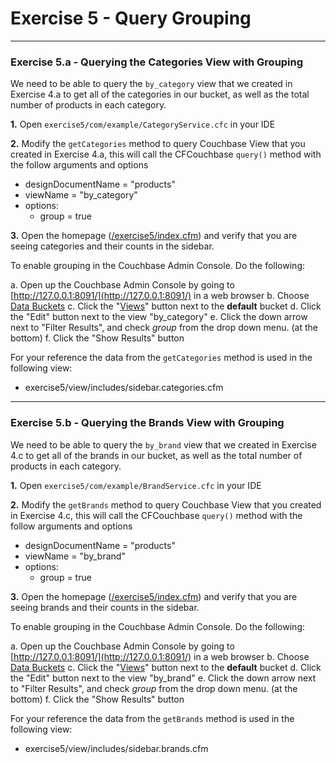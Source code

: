 # Exercise 5 - Query Grouping

---

### Exercise 5.a - Querying the Categories View with Grouping

We need to be able to query the `by_category` view that we created in Exercise 4.a to get all of the categories in our bucket, as well as the total number of products in each category.

**1\.** Open `exercise5/com/example/CategoryService.cfc` in your IDE

**2\.** Modify the `getCategories` method to query Couchbase View that you created in Exercise 4.a, this will call the CFCouchbase `query()` method with the follow arguments and options

- designDocumentName = "products"
- viewName = "by_category"
- options:
	- group = true
	
**3\.** Open the homepage ([/exercise5/index.cfm](/exercise5/index.cfm)) and verify that you are seeing categories and their counts in the sidebar.

To enable grouping in the Couchbase Admin Console.  Do the following:

a. Open up the Couchbase Admin Console by going to [http://127.0.0.1:8091/](http://127.0.0.1:8091/) in a web browser
b. Choose [Data Buckets](http://127.0.0.1:8091/index.html#sec=buckets)
c. Click the "[Views](http://127.0.0.1:8091/index.html#sec=views&viewsBucket=default)" button next to the **default** bucket
d. Click the "Edit" button next to the view "by_category"
e. Click the down arrow next to "Filter Results", and check *group* from the drop down menu. (at the bottom)
f. Click the "Show Results" button

For your reference the data from the `getCategories` method is used in the following view:

- exercise5/view/includes/sidebar.categories.cfm

---

### Exercise 5.b - Querying the Brands View with Grouping

We need to be able to query the `by_brand` view that we created in Exercise 4.c to get all of the brands in our bucket, as well as the total number of products in each category.

**1\.** Open `exercise5/com/example/BrandService.cfc` in your IDE

**2\.** Modify the `getBrands` method to query Couchbase View that you created in Exercise 4.c, this will call the CFCouchbase `query()` method with the follow arguments and options

- designDocumentName = "products"
- viewName = "by_brand"
- options:
	- group = true

**3\.** Open the homepage ([/exercise5/index.cfm](/exercise5/index.cfm)) and verify that you are seeing brands and their counts in the sidebar.

To enable grouping in the Couchbase Admin Console.  Do the following:

a. Open up the Couchbase Admin Console by going to [http://127.0.0.1:8091/](http://127.0.0.1:8091/) in a web browser
b. Choose [Data Buckets](http://127.0.0.1:8091/index.html#sec=buckets)
c. Click the "[Views](http://127.0.0.1:8091/index.html#sec=views&viewsBucket=default)" button next to the **default** bucket
d. Click the "Edit" button next to the view "by_brand"
e. Click the down arrow next to "Filter Results", and check *group* from the drop down menu. (at the bottom)
f. Click the "Show Results" button

For your reference the data from the `getBrands` method is used in the following view:

- exercise5/view/includes/sidebar.brands.cfm